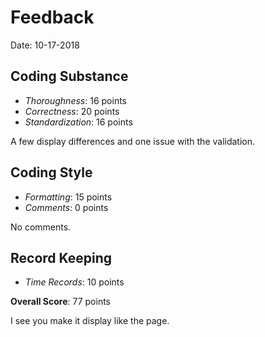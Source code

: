 # Feedback

Date: 10-17-2018

## Coding Substance

* _Thoroughness_: 16 points
* _Correctness_: 20 points
* _Standardization_: 16 points

A few display differences and one issue with the validation.

## Coding Style

* _Formatting_: 15 points
* _Comments_: 0 points

No comments.

## Record Keeping

* _Time Records_: 10 points

**Overall Score**: 77 points

I see you make it display like the page.
